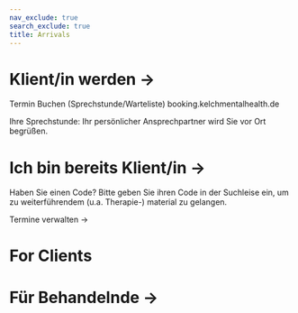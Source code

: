 ```yaml
---
nav_exclude: true
search_exclude: true
title: Arrivals
---
```


# Klient/in werden →
Termin Buchen (Sprechstunde/Warteliste)
booking.kelchmentalhealth.de

Ihre Sprechstunde:
Ihr persönlicher Ansprechpartner wird Sie vor Ort begrüßen.


# Ich bin bereits Klient/in →
Haben Sie einen Code? Bitte geben Sie ihren Code in der Suchleise ein, um zu weiterführendem (u.a. Therapie-) material zu gelangen.

Termine verwalten → 


# For Clients

# Für Behandelnde →
